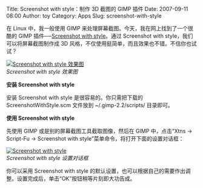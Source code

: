 Title: Screenshot with style：制作 3D 截图的 GIMP 插件
Date: 2007-09-11 08:00
Author: toy
Category: Apps
Slug: screenshot-with-style

在 Linux 中，我一般使用 GIMP
来处理屏幕截图。今天，我在网上找到了一个很酷的 GIMP 插件──[Screenshot
with
style](http://www.everdusk.be/index.php?page=FR_Plug_in_Gimp_Screenshot_with_style)。通过
Screenshot with style，我们可以将屏幕截图制作成 3D
风格，不仅使用挺简单，而且效果也不错。不信你也试试？

[![Screenshot with style
效果图](http://i.linuxtoy.org/i/2007/09/screenshot-with-style-demo_s.png)](http://i.linuxtoy.org/i/2007/09/screenshot-with-style-demo.png)  
*Screenshot with style 效果图*

**安装 Screenshot with style**

安装 Screenshot with style 是很容易的。你只需把下载的
ScreenshotWithStyle.scm 文件放到 ~/.gimp-2.2/scripts/ 目录即可。

**使用 Screenshot with style**

先使用 GIMP 或是别的屏幕截图工具截取图像，然后在 GIMP 中，点击“Xtns →
Script-Fu → Screenshot with style”菜单命令，将打开下面的设置对话框：

[![Screenshot with
style](http://i.linuxtoy.org/i/2007/09/screenshot-with-style_s.png)](http://i.linuxtoy.org/i/2007/09/screenshot-with-style.png)  
*Screenshot with style 设置对话框*

你可以采用 Screenshot with style
的默认设置，也可以根据自己的需要作出调整。设置完成后，单击“OK”按钮稍等片刻即大功告成。
